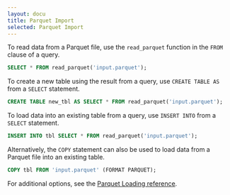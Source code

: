 ```yaml
---
layout: docu
title: Parquet Import
selected: Parquet Import
---
```


To read data from a Parquet file, use the `read_parquet` function in the `FROM` clause of a query. 

```sql
SELECT * FROM read_parquet('input.parquet');
```

To create a new table using the result from a query, use `CREATE TABLE AS` from a `SELECT` statement.

```sql
CREATE TABLE new_tbl AS SELECT * FROM read_parquet('input.parquet');
```
To load data into an existing table from a query, use `INSERT INTO` from a `SELECT` statement.

```sql
INSERT INTO tbl SELECT * FROM read_parquet('input.parquet');
```

Alternatively, the `COPY` statement can also be used to load data from a Parquet file into an existing table.

```sql
COPY tbl FROM 'input.parquet' (FORMAT PARQUET);
```

For additional options, see the [Parquet Loading reference](../../data/parquet).
